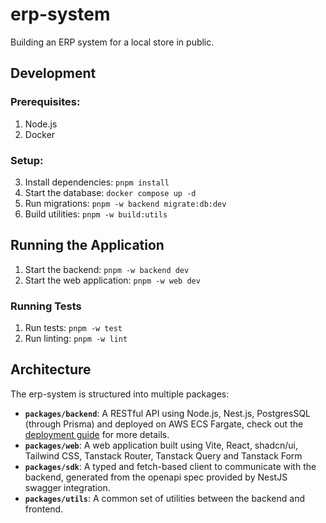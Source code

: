 # erp-system

Building an ERP system for a local store in public.

## Development

### Prerequisites:

1. Node.js
2. Docker

### Setup:

3. Install dependencies: `pnpm install`
4. Start the database: `docker compose up -d`
5. Run migrations: `pnpm -w backend migrate:db:dev`
6. Build utilities: `pnpm -w build:utils`

## Running the Application

1. Start the backend: `pnpm -w backend dev`
2. Start the web application: `pnpm -w web dev`

### Running Tests

1. Run tests: `pnpm -w test`
2. Run linting: `pnpm -w lint`

## Architecture

The erp-system is structured into multiple packages:

- **`packages/backend`**: A RESTful API using Node.js, Nest.js, PostgresSQL (through Prisma) and deployed on AWS ECS Fargate, check out the [deployment guide](packages/backend/deployment/README.md) for more details.
- **`packages/web`**: A web application built using Vite, React, shadcn/ui, Tailwind CSS, Tanstack Router, Tanstack Query and Tanstack Form
- **`packages/sdk`**: A typed and fetch-based client to communicate with the backend, generated from the openapi spec provided by NestJS swagger integration.
- **`packages/utils`**: A common set of utilities between the backend and frontend.
